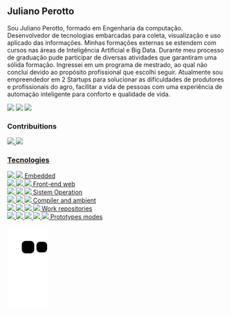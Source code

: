 ## Juliano Perotto


Sou Juliano Perotto, formado em Engenharia da computação. Desenvolvedor de tecnologias embarcadas para coleta, visualização e uso aplicado das informações.
Minhas formações externas se estendem com cursos nas áreas de Inteligência Artificial e Big Data.
Durante meu processo de graduação pude participar de diversas atividades que garantiram uma sólida formação.
Ingressei em um programa de mestrado, ao qual não concluí devido ao propósito profissional que escolhi seguir.
Atualmente sou empreendedor em 2 Startups para solucionar as dificuldades de produtores e profissionais do agro, facilitar a vida de pessoas com uma experiência de automação inteligente para conforto e qualidade de vida.

<div>
<a href="https://instagram.com/julianoperotto/" target="_blank"><img src="https://img.shields.io/badge/-Instagram-%23E4405F?style=for-the-badge&logo=instagram&logoColor=white" target="_blank"></a>
<a href = "mailto:julianoperotto@gmail.com"><img src="https://img.shields.io/badge/Gmail-D14836?style=for-the-badge&logo=gmail&logoColor=white" target="_blank"></a>
<a href="https://www.linkedin.com/in/juliano-perotto/" target="_blank"><img src="https://img.shields.io/badge/-LinkedIn-%230077B5?style=for-the-badge&logo=linkedin&logoColor=white" target="_blank"></a>   
</div>

### Contribuitions

<div align="left">
<a href="https://github.com/jPerotto">
<img height="180em" src="https://github-readme-stats.vercel.app/api?username=jPerotto&show_icons=true&theme=dracula&include_all_commits=true&count_private=true"/>
<img height="180em" src="https://github-readme-stats.vercel.app/api/top-langs/?username=jPerotto&layout=compact&langs_count=7&theme=dracula"/>
</div>


### Tecnologies

<div align="left">
<div>
<img height="40em" src="https://cdn.jsdelivr.net/gh/devicons/devicon/icons/c/c-original.svg" />
<img height="40em" src="https://cdn.jsdelivr.net/gh/devicons/devicon/icons/cplusplus/cplusplus-original.svg" />
Embedded
</div>

<div>
<img height="40em" src="https://cdn.jsdelivr.net/gh/devicons/devicon/icons/html5/html5-original.svg" />
<img height="40em" src="https://cdn.jsdelivr.net/gh/devicons/devicon/icons/css3/css3-original.svg" />
<img height="40em" src="https://cdn.jsdelivr.net/gh/devicons/devicon/icons/javascript/javascript-original.svg" />
Front-end web
</div>

<div>
<img height="40em" src="https://cdn.jsdelivr.net/gh/devicons/devicon/icons/linux/linux-original.svg" />
<img height="40em" src="https://cdn.jsdelivr.net/gh/devicons/devicon/icons/ubuntu/ubuntu-plain.svg" />
<img height="40em" src="https://cdn.jsdelivr.net/gh/devicons/devicon/icons/windows8/windows8-original.svg" />
Sistem Operation
</div>

<div>
<img height="40em" src="https://cdn.jsdelivr.net/gh/devicons/devicon/icons/gcc/gcc-original.svg" />
<img height="40em" src="https://cdn.jsdelivr.net/gh/devicons/devicon/icons/processing/processing-original.svg" />
<img height="40em" src="https://cdn.jsdelivr.net/gh/devicons/devicon/icons/vscode/vscode-original.svg" />
Compiler and ambient
</div>

<div>
<img height="40em" src="https://cdn.jsdelivr.net/gh/devicons/devicon/icons/git/git-original.svg" />
<img height="40em" src="https://cdn.jsdelivr.net/gh/devicons/devicon/icons/github/github-original.svg" />
<img height="40em" src="https://cdn.jsdelivr.net/gh/devicons/devicon/icons/gitlab/gitlab-original.svg" />
<img height="40em" src="https://cdn.jsdelivr.net/gh/devicons/devicon/icons/tortoisegit/tortoisegit-plain.svg" />
Work repositories
</div>

<div>
<img height="40em" src="https://cdn.jsdelivr.net/gh/devicons/devicon/icons/grafana/grafana-original.svg" />
<img height="40em" src="https://cdn.jsdelivr.net/gh/devicons/devicon/icons/putty/putty-original.svg" />
<img height="40em" src="https://cdn.jsdelivr.net/gh/devicons/devicon/icons/tomcat/tomcat-original.svg" />
<img height="40em" src="https://cdn.jsdelivr.net/gh/devicons/devicon/icons/apache/apache-original.svg" />
<img height="40em" src="https://cdn.jsdelivr.net/gh/devicons/devicon/icons/wordpress/wordpress-plain.svg" />
Prototypes modes
</div>
</div>

![Snake animation](https://github.com/jperotto/jperotto/blob/output/github-contribution-grid-snake.svg)
